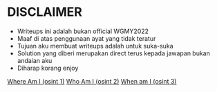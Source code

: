 # DISCLAIMER
* Writeups ini adalah bukan official WGMY2022
* Maaf di atas penggunaan ayat yang tidak teratur 
* Tujuan aku membuat writeups adalah untuk suka-suka
* Solution yang diberi merupakan direct terus kepada jawapan bukan andaian aku 
* Diharap korang enjoy

[Where Am I (osint 1)](https://github.com/0hanif0/wgmy2022-ctf/tree/main/Where%20Am%20I%20(osint))
[Who Am I (osint 2)](https://github.com/0hanif0/wgmy2022-ctf/tree/main/Who%20Am%20I%20(osint))
[When am I (osint 3)](https://github.com/0hanif0/wgmy2022-ctf/tree/main/When%20am%20I%20(osint))
